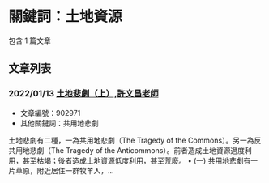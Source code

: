 # 關鍵詞：土地資源

包含 1 篇文章

## 文章列表

### 2022/01/13 [土地悲劇（上）,許文昌老師](../../articles/902971_%E5%9C%9F%E5%9C%B0%E6%82%B2%E5%8A%87%EF%BC%88%E4%B8%8A%EF%BC%89%2C%E8%A8%B1%E6%96%87%E6%98%8C%E8%80%81%E5%B8%AB.md)
- 文章編號：902971
- 其他關鍵詞：共用地悲劇

土地悲劇有二種，一為共用地悲劇（The Tragedy of the Commons）。另一為反共用地悲劇（The Tragedy of the Anticommons）。前者造成土地資源過度利用，甚至枯竭；後者造成土地資源低度利用，甚至荒廢。 • (一) 共用地悲劇有一片草原，附近居住一群牧羊人，...
